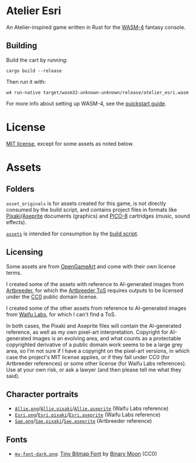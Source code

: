 # Atelier Esri

An Atelier-inspired game written in Rust for the [WASM-4](https://wasm4.org) fantasy console.

## Building

Build the cart by running:

```shell
cargo build --release
```

Then run it with:

```shell
w4 run-native target/wasm32-unknown-unknown/release/atelier_esri.wasm
```

For more info about setting up WASM-4, see the [quickstart guide](https://wasm4.org/docs/getting-started/setup?code-lang=rust#quickstart).

# License

[MIT license](LICENSE.md), except for some assets as noted below.

# Assets

## Folders

`asset_originals` is for assets created for this game, is not directly consumed by the build script, and contains project files in formats like [Pixaki](https://pixaki.com/)/[Aseprite](https://www.aseprite.org/) documents (graphics) and [PICO-8](https://www.lexaloffle.com/pico-8.php) cartridges (music, sound effects).

[`assets`](assets) is intended for consumption by the [build script](build.rs).

## Licensing

Some assets are from [OpenGameArt](https://opengameart.org/) and come with their own license terms.

I created some of the assets with reference to AI-generated images from [Artbreeder](https://www.artbreeder.com/), for which the [Artbreeder ToS](https://www.artbreeder.com/terms.pdf) requires outputs to be licensed under the [CC0](https://creativecommons.org/share-your-work/public-domain/cc0/) public domain license. 

I created some of the other assets from reference to AI-generated images from [Waifu Labs](https://waifulabs.com/), for which I can't find a ToS.

In both cases, the Pixaki and Aseprite files will contain the AI-generated reference, as well as my own pixel-art interpretation. Copyright for AI-generated images is an evolving area, and what counts as a protectable copyrighted derivative of a public domain work seems to be a large grey area, so I'm not sure if I have a copyright on the pixel-art versions, in which case the project's MIT license applies, or if they fall under CC0 (for Artbreeder references) or some other license (for Waifu Labs references). Use at your own risk, or ask a lawyer (and then please tell me what they said).

## Character portraits

- [`Allie.png`](asset_originals/Allie.png)/[`Allie.pixaki`](asset_originals/Allie.pixaki)/[`Allie.aseprite`](asset_originals/Allie.aseprite) (Waifu Labs reference)
- [`Esri.png`](asset_originals/Esri.png)/[`Esri.pixaki`](asset_originals/Esri.pixaki)/[`Esri.aseprite`](asset_originals/Esri.aseprite) (Waifu Labs reference)
- [`Sae.png`](asset_originals/Sae.png)/[`Sae.pixaki`](asset_originals/Sae.pixaki)/[`Sae.aseprite`](asset_originals/Sae.aseprite) (Artbreeder reference)

## Fonts

- [`my-font-dark.png`](assets/my-font-dark.png): [Tiny Bitmap Font](https://opengameart.org/content/tiny-bitmap-font) by [Binary Moon](https://www.binarymoon.co.uk/) (CC0)
